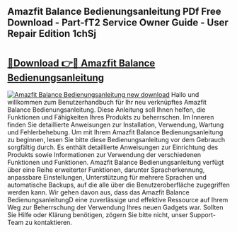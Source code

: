 ## Amazfit Balance Bedienungsanleitung PDf Free Download - Part-fT2 Service Owner Guide - User Repair Edition 1chSj

# <h2><a href="http://df19be2.blite.top/?on=Amazfit+Balance+Bedienungsanleitung">🔗Download 👉🔴 Amazfit Balance Bedienungsanleitung</a></h2>

[![Amazfit Balance Bedienungsanleitung new download](https://i.imgur.com/lujVjoI.png)](http://df19be2.blite.top/?on=Amazfit+Balance+Bedienungsanleitung)
Hallo und willkommen zum Benutzerhandbuch für Ihr neu verknüpftes Amazfit Balance Bedienungsanleitung. Diese Anleitung soll Ihnen helfen, die Funktionen und Fähigkeiten Ihres Produkts zu beherrschen. Im Inneren finden Sie detaillierte Anweisungen zur Installation, Verwendung, Wartung und Fehlerbehebung. Um mit Ihrem Amazfit Balance Bedienungsanleitung zu beginnen, lesen Sie bitte diese Bedienungsanleitung vor dem Gebrauch sorgfältig durch. Es enthält detaillierte Anweisungen zur Einrichtung des Produkts sowie Informationen zur Verwendung der verschiedenen Funktionen und Funktionen. Amazfit Balance Bedienungsanleitung verfügt über eine Reihe erweiterter Funktionen, darunter Spracherkennung, anpassbare Einstellungen, Unterstützung für mehrere Sprachen und automatische Backups, auf die alle über die Benutzeroberfläche zugegriffen werden kann. Wir gehen davon aus, dass das Amazfit Balance BedienungsanleitungD eine zuverlässige und effektive Ressource auf Ihrem Weg zur Beherrschung der Verwendung Ihres neuen Gadgets war. Sollten Sie Hilfe oder Klärung benötigen, zögern Sie bitte nicht, unser Support-Team zu kontaktieren.
